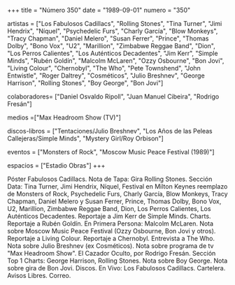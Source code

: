 +++
title = "Número 350"
date = "1989-09-01"
numero = "350"

artistas = ["Los Fabulosos Cadillacs", "Rolling Stones", "Tina Turner", "Jimi Hendrix", "Níquel", "Psychedelic Furs", "Charly García", "Blow Monkeys", "Tracy Chapman", "Daniel Melero", "Susan Ferrer", "Prince", "Thomas Dolby", "Bono Vox", "U2", "Marillion", "Zimbabwe Reggae Band", "Dion", "Los Perros Calientes", "Los Auténticos Decadentes", "Jim Kerr", "Simple Minds", "Rubén Goldín", "Malcolm McLaren", "Ozzy Osbourne", "Bon Jovi", "Living Colour", "Chernobyl", "The Who", "Pete Townshend", "John Entwistle", "Roger Daltrey", "Cosméticos", "Julio Breshnev", "George Harrison", "Rolling Stones", "Boy George", "Bon Jovi"]

colaboradores= ["Daniel Osvaldo Ripoll", "Juan Manuel Cibeira", "Rodrigo Fresán"]

medios =["Max Headroom Show (TV)"]

discos-libros = ["Tentaciones/Julio Breshnev", "Los Años de las Peleas Callejeras/Simple Minds", "Mystery Girl/Roy Orbison"]

eventos = ["Monsters of Rock", "Moscow Music Peace Festival (1989)"]

espacios = ["Estadio Obras"]
+++

Póster Fabulosos Cadillacs. Nota de Tapa: Gira Rolling Stones. Sección Data: Tina Turner, Jimi Hendrix, Níquel, Festival en Milton Keynes reemplazo de Monsters of Rock, Psychedelic Furs, Charly García, Blow Monkeys, Tracy Chapman, Daniel Melero y Susan Ferrer, Prince, Thomas Dolby, Bono Vox, U2, Marillion, Zimbabwe Reggae Band, Dion, Los Perros Calientes, Los Auténticos Decadentes. Reportaje a Jim Kerr de Simple Minds. Charts. Reportaje a Rubén Goldín. En Primera Persona: Malcolm McLaren. Nota sobre Moscow Music Peace Festival (Ozzy Osbourne, Bon Jovi y otros). Reportaje a Living Colour. Reportaje a Chernobyl. Entrevista a The Who. Nota sobre Julio Breshnev (ex Cosméticos). Nota sobre programa de tv "Max Headroom Show". El Cazador Oculto, por Rodrigo Fresán. Sección Top 1 Charts: George Harrison, Rolling Stones. Nota sobre Boy George. Nota sobre gira de Bon Jovi. Discos. En Vivo: Los Fabulosos Cadillacs. Cartelera. Avisos Libres. Correo.